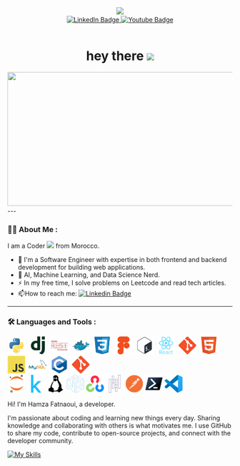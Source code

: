 <div id="header" align="center">
  <img src="https://media.giphy.com/media/M9gbBd9nbDrOTu1Mqx/giphy.gif" width="100"/>
  <div id="badges">
  <a href="https://www.linkedin.com/in/fatnaoui/">
    <img src="https://img.shields.io/badge/LinkedIn-blue?style=for-the-badge&logo=linkedin&logoColor=white" alt="LinkedIn Badge"/>
  </a>
  <a href="https://leetcode.com/u/Fatnaoui/">
    <img src="https://img.shields.io/badge/LeetCode-black?style=for-the-badge&logo=leetcode&logoColor=white" alt="Youtube Badge"/>
  </a>
</div>
  <img src="https://komarev.com/ghpvc/?username=fatnaoui&style=flat-square&color=blue" alt=""/>
  <h1>
  hey there
  <img src="https://media.giphy.com/media/hvRJCLFzcasrR4ia7z/giphy.gif" width="30px"/>
</h1>
</div>
<div align="center">
  <img src="https://media.giphy.com/media/v1.Y2lkPTc5MGI3NjExYmsyZWkyanZocjlrdGZubzhqYjQ4cG8xYzF0ajc0NGl2NzZlbzV6cCZlcD12MV9pbnRlcm5hbF9naWZfYnlfaWQmY3Q9Zw/f3KwliaH4MLtli8z7D/giphy.gif" width="600" height="300"/>
</div>
---

### :man_technologist: About Me :
I am a Coder <img src="https://media.giphy.com/media/WUlplcMpOCEmTGBtBW/giphy.gif" width="30"> from Morocco.
- :telescope: I'm a Software Engineer with expertise in both frontend and backend development for building web applications.
- :seedling: AI, Machine Learning, and Data Science Nerd.
- :zap: In my free time, I solve problems on Leetcode and read tech articles.
- :mailbox:How to reach me: [![Linkedin Badge](https://img.shields.io/badge/-fatnaoui-blue?style=flat&logo=Linkedin&logoColor=white)]((https://www.linkedin.com/in/fatnaoui/))
---

### :hammer_and_wrench: Languages and Tools :
<div>
  <img src="https://raw.githubusercontent.com/devicons/devicon/6910f0503efdd315c8f9b858234310c06e04d9c0/icons/python/python-original.svg" title="Python" alt="Python" width="40" height="40"/>&nbsp;
  <img src="https://raw.githubusercontent.com/devicons/devicon/6910f0503efdd315c8f9b858234310c06e04d9c0/icons/django/django-plain.svg" title="Django" alt="Django" width="40" height="40"/>&nbsp;
  <img src="https://raw.githubusercontent.com/devicons/devicon/6910f0503efdd315c8f9b858234310c06e04d9c0/icons/djangorest/djangorest-line.svg" title="DjangoRestFramework" alt="DjangoRestFramework" width="40" height="40"/>&nbsp;
  <img src="https://raw.githubusercontent.com/devicons/devicon/6910f0503efdd315c8f9b858234310c06e04d9c0/icons/docker/docker-original.svg" title="Docker" alt="Docker" width="40" height="40"/>&nbsp;
  <img src="https://raw.githubusercontent.com/devicons/devicon/6910f0503efdd315c8f9b858234310c06e04d9c0/icons/css3/css3-original.svg" title="Css" alt="Css" width="40" height="40"/>&nbsp;
  <img src="https://raw.githubusercontent.com/devicons/devicon/6910f0503efdd315c8f9b858234310c06e04d9c0/icons/figma/figma-plain.svg" title="Figma" alt="Figma" width="40" height="40"/>&nbsp;
  <img src="https://raw.githubusercontent.com/devicons/devicon/6910f0503efdd315c8f9b858234310c06e04d9c0/icons/bash/bash-plain.svg" title="bash" alt="bash" width="40" height="40"/>&nbsp;
  <img src="https://github.com/devicons/devicon/blob/master/icons/react/react-original-wordmark.svg" title="React" alt="React" width="40" height="40"/>&nbsp;
  <img src="https://raw.githubusercontent.com/devicons/devicon/6910f0503efdd315c8f9b858234310c06e04d9c0/icons/git/git-plain.svg" title="Github" alt="Github" width="40" height="40"/>&nbsp;
  <img src="https://github.com/devicons/devicon/blob/master/icons/html5/html5-original.svg" title="HTML5" alt="HTML" width="40" height="40"/>&nbsp;
  <img src="https://github.com/devicons/devicon/blob/master/icons/javascript/javascript-original.svg" title="JavaScript" alt="JavaScript" width="40" height="40"/>&nbsp;
  <img src="https://github.com/devicons/devicon/blob/master/icons/mysql/mysql-original-wordmark.svg" title="MySQL"  alt="MySQL" width="40" height="40"/>&nbsp;
  <img src="https://raw.githubusercontent.com/devicons/devicon/6910f0503efdd315c8f9b858234310c06e04d9c0/icons/c/c-original.svg" title="C" alt="C" width="40" height="40"/>&nbsp;
  <img src="https://raw.githubusercontent.com/devicons/devicon/6910f0503efdd315c8f9b858234310c06e04d9c0/icons/git/git-plain.svg" title="Git" **alt="Git" width="40" height="40"/>
</div>
<img src="https://raw.githubusercontent.com/devicons/devicon/6910f0503efdd315c8f9b858234310c06e04d9c0/icons/jupyter/jupyter-original.svg" title="Jupyter" **alt="Jupyter" width="40" height="40"/>
</div>
<img src="https://raw.githubusercontent.com/devicons/devicon/6910f0503efdd315c8f9b858234310c06e04d9c0/icons/kaggle/kaggle-original.svg" title="Kaggle" **alt="Kaggle" width="40" height="40"/>
</div>
<img src="https://raw.githubusercontent.com/devicons/devicon/6910f0503efdd315c8f9b858234310c06e04d9c0/icons/linux/linux-plain.svg" title="Linux" **alt="Linux" width="40" height="40"/>
</div>
<img src="https://raw.githubusercontent.com/devicons/devicon/6910f0503efdd315c8f9b858234310c06e04d9c0/icons/numpy/numpy-line.svg" title="Numpy" **alt="Numpy" width="40" height="40"/>
</div>
<img src="https://raw.githubusercontent.com/devicons/devicon/6910f0503efdd315c8f9b858234310c06e04d9c0/icons/opencv/opencv-original.svg" title="OpenCV" **alt="OpenCV" width="40" height="40"/>
</div>
<img src="https://raw.githubusercontent.com/devicons/devicon/6910f0503efdd315c8f9b858234310c06e04d9c0/icons/pandas/pandas-line.svg" title="Pandas" **alt="Pandas" width="40" height="40"/>
</div>
<img src="https://raw.githubusercontent.com/devicons/devicon/6910f0503efdd315c8f9b858234310c06e04d9c0/icons/postman/postman-original.svg" title="Postman" **alt="Postman" width="40" height="40"/>
</div>
<img src="https://raw.githubusercontent.com/devicons/devicon/6910f0503efdd315c8f9b858234310c06e04d9c0/icons/powershell/powershell-original.svg" title="Powershell" **alt="Powershell" width="40" height="40"/>
</div>
<img src="https://raw.githubusercontent.com/devicons/devicon/6910f0503efdd315c8f9b858234310c06e04d9c0/icons/vscode/vscode-original.svg" title="vscode" **alt="vscode" width="40" height="40"/>
</div>


Hi! I'm Hamza Fatnaoui, a developer.

I'm passionate about coding and learning new things every day. Sharing knowledge and collaborating with others is what motivates me. I use GitHub to share my code, contribute to open-source projects, and connect with the developer community.

[![My Skills](https://skillicons.dev/icons?i=js,html,css,wasm,python)](https://skillicons.dev)
